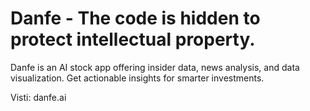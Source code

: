 # Danfe - The code is hidden to protect intellectual property.


Danfe is an AI stock app offering insider data, news analysis, and data visualization. Get actionable insights for smarter investments.

Visti: danfe.ai




